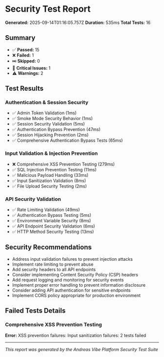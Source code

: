 # Security Test Report

**Generated:** 2025-09-14T01:16:05.757Z
**Duration:** 535ms
**Total Tests:** 16

## Summary

- ✅ **Passed:** 15
- ❌ **Failed:** 1
- ⏭️ **Skipped:** 0
- 🚨 **Critical Issues:** 1
- ⚠️ **Warnings:** 2

## Test Results

### Authentication & Session Security

- ✅ Admin Token Validation (1ms)
- ✅ Smoke Mode Security Behavior (1ms)
- ✅ Session Security Validation (5ms)
- ✅ Authentication Bypass Prevention (47ms)
- ✅ Session Hijacking Prevention (2ms)
- ✅ Comprehensive Authentication Bypass Tests (65ms)

### Input Validation & Injection Prevention

- ❌ Comprehensive XSS Prevention Testing (279ms)
- ✅ SQL Injection Prevention Testing (11ms)
- ✅ Malicious Payload Handling (33ms)
- ✅ Input Sanitization Validation (8ms)
- ✅ File Upload Security Testing (2ms)

### API Security Validation

- ✅ Rate Limiting Validation (49ms)
- ✅ Authentication Bypass Testing (5ms)
- ✅ Environment Variable Security (8ms)
- ✅ API Endpoint Security Validation (6ms)
- ✅ HTTP Method Security Testing (13ms)

## Security Recommendations

- Address input validation failures to prevent injection attacks
- Implement rate limiting to prevent abuse
- Add security headers to all API endpoints
- Consider implementing Content Security Policy (CSP) headers
- Add request logging and monitoring for security events
- Implement proper error handling to prevent information disclosure
- Consider adding API authentication for sensitive endpoints
- Implement CORS policy appropriate for production environment

## Failed Tests Details

### Comprehensive XSS Prevention Testing

**Error:** XSS prevention failures: Input sanitization failures: 2 tests failed

---

_This report was generated by the Andreas Vibe Platform Security Test Suite_
